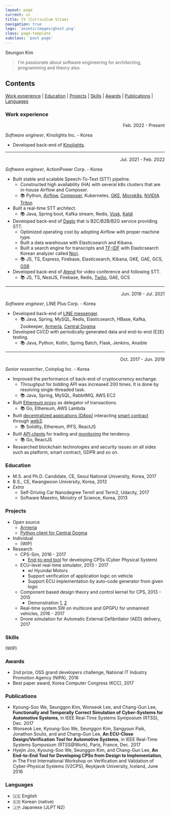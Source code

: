 ```yaml
---
layout: page
current: cv
title: CV (Curriculum Vitae)
navigation: true
logo: 'assets/images/ghost.png'
class: page-template
subclass: 'post page'
---
```


Seungon Kim

> I'm passionate about software engineering for architecting, programming and theory also. 

## Contents
[Work experience](#work-experience) | [Education](#education) | [Projects](#projects) | [Skills](#skills) | [Awards](#awards) | [Publications](#publications) | [Languages](#languages)

### Work experience

<p align="right">Feb. 2022 - Present</p>

*Software engineer*, Kinolights Inc. - Korea
- Developed back-end of [Kinolights](https://kinolights.com/).

---

<p align="right">Jul. 2021 - Feb. 2022</p>

*Software engineer*, ActionPower Corp. - Korea
- Built stable and scalable Speech-To-Text (STT) pipeline.
  - Constructed high availability (HA) with several k8s clusters that are in-house Airflow and Composer.
  - 📚 Python, [Airflow](https://airflow.apache.org/), [Composer](https://cloud.google.com/composer), Kubernetes, [GKE](https://cloud.google.com/kubernetes-engine), [Microk8s](https://microk8s.io/), [NVIDIA Triton](https://developer.nvidia.com/nvidia-triton-inference-server)
- Built a real-time STT architect.
  - 📚 Java, Spring boot, Kafka stream, Redis, [Vosk](https://github.com/alphacep/vosk-api), [Kaldi](https://kaldi-asr.org/)
- Developed back-end of [Daglo](https://daglo.ai/) that is B2C/B2B/B2G service providing STT.
  - Optimized operating cost by adopting Airflow with proper machine type.
  - Built a data warehouse with Elasticsearch and Kibana.
  - Built a search engine for transcripts and [TF-IDF](https://en.wikipedia.org/wiki/Tf%E2%80%93idf) with Elasticsearch Korean analyzer called [Nori](https://www.elastic.co/guide/en/elasticsearch/plugins/current/analysis-nori.html).
  - 📚 JS, TS, Express, Firebase, Elasticsearch, Kibana, GKE, GAE, GCS, [GSR](https://cloud.google.com/speech-to-text)
- Developed back-end of [Atend](https://atend.ai/) for video conference and following STT.
  - 📚 JS, TS, NestJS, Firebase, Redis, [Twilio](https://www.twilio.com/docs/video/api), GAE, GCS

---

<p align="right">Jun. 2019 - Jul. 2021</p>

*Software engineer*, LINE Plus Corp. - Korea
- Developed back-end of [LINE messenger](https://line.me/).
  - 📚 Java, Spring, MySQL, Redis, Elasticsearch, HBase, Kafka, Zookeeper, [Armeria](https://github.com/line/armeria), [Central Dogma](https://github.com/line/centraldogma)
- Developed CI/CD with periodically generated data and end-to-end (E2E) testing.
  - 📚 Java, Python, Kotlin, Spring Batch, Flask, Jenkins, Ansible

---

<p align="right">Oct. 2017 - Jun. 2019</p>

*Senior researcher*, Coinplug Inc. - Korea
- Improved the performance of back-end of cryptocurrency exchange.
  - Throughput for bidding API was increased 200 times. It is done by resolving single-threaded task.
  - 📚 Java, Spring, MySQL, RabbitMQ, AWS EC2
- Built [Ethereum proxy](https://github.com/hexoul/aws-lambda-eth-proxy) as delegator of transactions.
  - 📚 Go, Ethereum, AWS Lambda
- Built [decentralized appications (DApp)](https://github.com/hexoul?tab=repositories&q=dapp) interacting [smart contract](https://github.com/hexoul/governance-contract) through [web3](https://github.com/hexoul/meta-web3).
  - 📚 Solidity, Ethereum, IPFS, ReactJS
- Built [API clients](https://github.com/hexoul?tab=repositories&q=api-client) for trading and [monitoring](https://github.com/hexoul/coinmarketcap-react-chart) the tendency.
  - 📚 Go, ReactJS
- Researched blockchain technologies and security issues on all sides such as platform, smart contract, GDPR and so on.

### Education
- M.S. and Ph.D. Candidate, CE, Seoul National University, Korea, 2017
- B.S., CE, Kwangwoon University, Korea, 2012
- *Extra*
  - Self-Driving Car Nanodegree Term1 and Term2, Udacity, 2017
  - Software Maestro, Ministry of Science, Korea, 2013

### Projects
- Open source
  - [Armeria](https://github.com/line/armeria/pulls?q=is%3Apr+author%3Ahexoul+is%3Aclosed)
  - [Python client for Central Dogma](https://github.com/line/centraldogma-python/pulls?q=is%3Apr+author%3Ahexoul+is%3Aclosed)
- Individual
  - (WIP)
- Research
  - CPS-Sim, 2016 - 2017
    - [End-to-end tool](https://www.youtube.com/watch?v=Fex2G_o1kzo) for developing CPSs (Cyber Physical System)
  - ECU-level real-time simulator, 2013 - 2017
    - w/ Hyundai Motors
    - Support verification of application logic on vehicle
    - Support ECU implementation by auto-code generator from given logic
  - Component based design theory and control kernel for CPS, 2013 - 2015
    - Demonstration [1](https://www.youtube.com/watch?v=jOabWQ9EY3U), [2](https://www.youtube.com/watch?v=tD4z7mAAjBg)
  - Real-time system SW on multicore and GPGPU for unmanned vehicles, 2016 - 2017
  - Drone simulation for Automatic External Defibrillator (AED) delivery, 2017

### Skills
(WIP)

### Awards
- 2nd prize, OSS grand developers challenge, National IT Industry Promotion Agency (NIPA), 2016
- Best paper award, Korea Computer Congress (KCC), 2017

### Publications
- Kyoung-Soo We, Seunggon Kim, Wonseok Lee, and Chang-Gun Lee, **Functionally and Temporally Correct Simulation of Cyber-Systems for Automotive Systems**, in IEEE Real-Time Systems Symposium (RTSS), Dec. 2017
- Wonseok Lee, Kyoung-Soo We, Seunggon Kim, Sangyoun Paik, Jonathon Soulis, and and Chang-Gun Lee, **An ECU-Close Design/Verification Tool for Automotive Systems**, in IEEE Real-Time Systems Symposium (RTSS@Work), Paris, France, Dec. 2017
- Hyejin Joo, Kyoung-Soo We, Seunggon Kim, and Chang-Gun Lee, **An End-to-End Tool for Developing CPSs from Design to Implementation**, in The First International Workshop on Verification and Validation of Cyber-Physical Systems (V2CPS), Reykjavik University, Iceland, June 2016

### Languages

- 🇺🇸 English
- 🇰🇷 Korean (native)
- 🇯🇵 Japanese (JLPT N2)